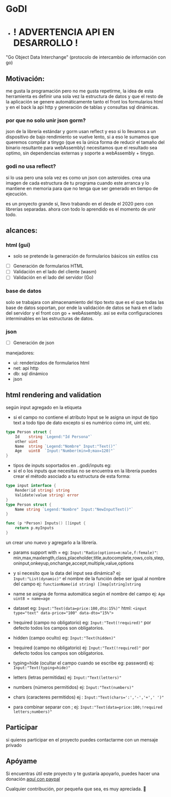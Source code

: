 # GoDI

- # ! ADVERTENCIA API EN DESARROLLO ! 

"Go Object Data Interchange" 
(protocolo de intercambio de información con go)

## Motivación:

me gusta la programación pero no me gusta repetirme, la idea de esta herramienta es definir una sola vez la estructura de datos y que el resto de la aplicación se genere automáticamente tanto el front los formularios html y en el  back la api http y generación de tablas y consultas sql dinámicas.

### por que no solo unir json gorm?
json de la librería estándar y gorm usan reflect y eso si lo llevamos a un dispositivo de bajo rendimiento se vuelve lento, si a eso le sumamos que queremos compilar a tinygo (que es la única forma de reducir el tamaño del binario resultante para webAssembly) necesitamos que el resultado sea optimo, sin dependencias externas y soporte a webAssembly + tinygo.

### godi no usa reflect?
si lo usa pero una sola vez es como un json con asteroides. crea una imagen de cada estructura de tu programa cuando este arranca y lo mantiene en memoria para que no tenga que ser generado en tiempo de ejecución.


es un proyecto grande si, llevo trabando en el desde el 2020 pero con librerías separadas. ahora con todo lo aprendido es el momento de unir todo.

## alcances:

### html (gui)
- solo se pretende la generación de formularios básicos sin estilos css
- [ ] Generación de formularios HTML
- [ ] Validación en el lado del cliente (wasm)
- [ ] Validación en el lado del servidor (Go)

### base de datos
solo se trabajara con almacenamiento del tipo texto  que es el que todas las base de datos soportan, por ende la validación de datos se hará en el lado del servidor y el front con go + webAssembly. asi se evita configuraciones interminables en las estructuras de datos.

### json
- [ ] Generación de json


manejadores:

- ui: renderizados de formularios html
- net: api http
- db: sql dinámico
- json

## html rendering and validation

según input agregado en la etiqueta

- si el campo no contiene el atributo Input se le asigna un input de tipo text a todo tipo de dato excepto si es numérico como int, uint etc.
```go
type Person struct {
	Id    string `Legend:"Id Persona"`
	other uint 
	Name  string `Legend:"Nombre" Input:"Text()"`
	Age   uint8  `Input:"Number(min=0;max=120)"` 
}
```
- tipos de inputs soportados en ..godi/inputs eg:
- si el o los inputs que necesitas no se encuentra en la librería puedes crear el método asociado a tu estructura de esta forma:
```go
type input interface {
	Render(id string) string
	Validate(value string) error
}
type Person struct {
	Name string `Legend:"Nombre" Input:"NewInputText()"`
}

func (p *Person) Inputs() []input {
	return p.myInputs
}


```
 un crear uno nuevo y agregarlo a la librería.

- params support with = eg: `Input:"Radio(options=m:male,f:female)"`:
    min,max,maxlength,class,placeholder,title,autocomplete,rows,cols,step,oninput,onkeyup,onchange,accept,multiple,value,options

- y si necesito que la data del input sea dinámica?
 ej: `Input:"List(dynamic)"`
	el nombre de la función debe ser igual al nombre del campo ej: `functionName(id string) []map[string]string`

- name se asigna de forma automática según el nombre del campo ej: `Age uint8 = name=age`

- dataset eg: `Input:"Text(data=price:100,dto:15%)"` html: `<input type="text" data-price="100" data-dto="15%">`

- !required (campo no obligatorio) eg: `Input:"Text(!required)"` por defecto todos los campos son obligatorios.

- hidden (campo oculto) eg: `Input:"Text(hidden)"`
- !required (campo no obligatorio) ej: `Input:"Text(!required)"` por defecto todos los campos son obligatorios.
- typing=hide (ocultar el campo cuando se escribe eg: password) ej: `Input:"Text(typing=hide)"`
- letters (letras permitidas) ej: `Input:"Text(letters)"`
- numbers (números permitidos) ej: `Input:"Text(numbers)"`
- chars (caracteres permitidos) ej : `Input:"Text(chars=':','-','+',' ')"`

* para combinar separar con ; ej: `Input:"Text(data=price:100;!required letters;numbers)"`

## Participar
si quieres participar en el proyecto puedes contactarme con un mensaje privado 


## Apóyame

Si encuentras útil este proyecto y te gustaría apoyarlo, puedes hacer una donación [aquí con paypal](https://paypal.me/cdvelop?country.x=CL&locale.x=es_XC)

Cualquier contribución, por pequeña que sea, es muy apreciada. 🙌